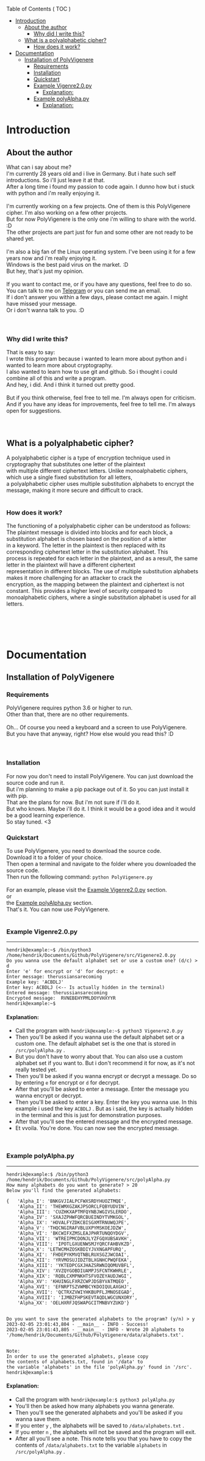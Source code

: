 Table of Contents ( TOC )
- [Introduction](#introduction)
  - [About the author](#about-the-author)
    - [Why did I write this?](#why-did-i-write-this)
  - [What is a polyalphabetic cipher?](#what-is-a-polyalphabetic-cipher)
    - [How does it work?](#how-does-it-work)
- [Documentation](#documentation)
  - [Installation of PolyVigenere](#installation-of-polyvigenere)
    - [Requirements](#requirements)
    - [Installation](#installation)
    - [Quickstart](#quickstart)
    - [Example Vigenre2.0.py](#example-vigenre20py)
      - [Explanation:](#explanation)
    - [Example polyAlpha.py](#example-polyalphapy)
      - [Explanation:](#explanation-1)
  

# Introduction

## About the author

What can i say about me?<br>
I'm currently 28 years old and i live in Germany. But i hate such self introductions. So i'll just leave it at that.<br>
After a long time i found my passion to code again. I dunno how but i stuck with python and i'm really enjoying it.<br>
<br>
I'm currently working on a few projects. One of them is this PolyVigenere cipher. I'm also working on a few other projects.<br>
But for now PolyVigenere is the only one i'm willing to share with the world. :D<br>
The other projects are part just for fun and some other are not ready to be shared yet.<br>
<br>
I'm also a big fan of the Linux operating system. I've been using it for a few years now and i'm really enjoying it.<br>
Windows is the best paid virus on the market. :D<br>
But hey, that's just my opinion. <br>
<br>
If you want to contact me, or if you have any questions, feel free to do so.<br>
You can talk to me on [Telegram](https://t.me/hendrik_gerhardt) or you can send me an email.<br>
If i don't answer you within a few days, please contact me again. I might have missed your message.<br>
Or i don't wanna talk to you. :D<br>
<br><br>

### Why did I write this?

That is easy to say:<br>
I wrote this program because i wanted to learn more about python and i wanted to learn more about cryptography.<br>
I also wanted to learn how to use git and github. So i thought i could combine all of this and write a program.<br>
And hey, i did. And i think it turned out pretty good.<br>
<br>
But if you think otherwise, feel free to tell me. I'm always open for criticism.<br>
And if you have any ideas for improvements, feel free to tell me. I'm always open for suggestions.<br>
<br><br>

## What is a polyalphabetic cipher?

A polyalphabetic cipher is a type of encryption technique used in cryptography that substitutes one letter of the plaintext <br> 
with multiple different ciphertext letters. Unlike monoalphabetic ciphers, which use a single fixed substitution for all letters, <br> 
a polyalphabetic cipher uses multiple substitution alphabets to encrypt the message, making it more secure and difficult to crack. <br>
<br>

### How does it work?

The functioning of a polyalphabetic cipher can be understood as follows: <br>
The plaintext message is divided into blocks and for each block, a substitution alphabet is chosen based on the position of a letter <br>
in a keyword. The letter in the plaintext is then replaced with its corresponding ciphertext letter in the substitution alphabet. This <br>
process is repeated for each letter in the plaintext, and as a result, the same letter in the plaintext will have a different ciphertext <br>
representation in different blocks. The use of multiple substitution alphabets makes it more challenging for an attacker to crack the <br>
encryption, as the mapping between the plaintext and ciphertext is not constant. This provides a higher level of security compared to <br>
monoalphabetic ciphers, where a single substitution alphabet is used for all letters. <br>
<br><br><br><br>

# Documentation

## Installation of PolyVigenere

### Requirements

PolyVigenere requires python 3.6 or higher to run. <br>
Other than that, there are no other requirements. <br>
<br>
Oh... Of course you need a keyboard and a screen to use PolyVigenere. <br>
But you have that anyway, right? How else would you read this? :D <br>
<br><br>

### Installation

For now you don't need to install PolyVigenere. You can just download the source code and run it. <br>
But i'm planning to make a pip package out of it. So you can just install it with pip. <br>
That are the plans for now. But i'm not sure if i'll do it. <br>
But who knows. Maybe i'll do it. I think it would be a good idea and it would be a good learning experience. <br>
So stay tuned. <3 <br>

### Quickstart

To use PolyVigenere, you need to download the source code. <br>
Download it to a folder of your choice. <br>
Then open a terminal and navigate to the folder where you downloaded the source code. <br>
Then run the following command: ```python PolyVigenere.py``` <br>
<br>
For an example, please visit the [Example Vigenre2.0.py](#example-vigenre20py) section. <br>
or<br>
the [Example polyAlpha.py](#example-polyalphapy) section. <br>
That's it. You can now use PolyVigenere. <br>
<br>

### Example Vigenre2.0.py
<sup>
    <hr>
</sup>

```console
hendrik@example:~$ /bin/python3 /home/hendrik/Documents/Github/PolyVigenere/src/Vigenere2.0.py
Do you wanna use the default alphabet set or use a custom one? (d/c) > d
Enter 'e' for encrypt or 'd' for decrypt: e
Enter message: therussiansarecoming
Example key: 'ACBDLJ'
Enter key: ACBDLJ (<-- Is actually hidden in the terminal)
Entered message: therussiansarecoming
Encrypted message:  RVNEBEHYPMLDOYVHXYYR
hendrik@example:~$ 
```

#### Explanation:

+ Call the program with ```hendrik@example:~$ python3 Vigenere2.0.py``` 
+ Then you'll be asked if you wanna use the default alphabet set or a custom one.
The default alphabet set is the one that is stored in ```/src/polyAlpha.py``` .
+ But you don't have to worry about that. You can also use a custom alphabet set if you want to. 
But i don't recommend it for now, as it's not really tested yet. 
+ Then you'll be asked if you wanna encrypt or decrypt a message. 
Do so by entering ```e``` for encrypt or ```d``` for decrypt.
+ After that you'll be asked to enter a message. 
Enter the message you wanna encrypt or decrypt. 
+ Then you'll be asked to enter a key. Enter the key you wanna use. In this example i used the key ```ACBDLJ``` .
But as i said, the key is actually hidden in the terminal and this is just for demonstration purposes.
+ After that you'll see the entered message and the encrypted message.
+ Et vvoila. You're done. You can now see the encrypted message.

<br>

### Example polyAlpha.py
<sup>
    <hr>
</sup>

```console
hendrik@example:$ /bin/python3 /home/hendrik/Documents/Github/PolyVigenere/src/polyAlpha.py
How many alphabets do you want to generate? > 20
Below you'll find the generated alphabets:

{   'Alpha_I': 'BNKGVJIALPCFWXSRDYHUOZTMQE',
    'Alpha_II': 'THEWMXGZAKJPSORCLFQBYUDVIN',
    'Alpha_III': 'CUZHKXAPTMFQYNBJWGIVSLERDO',
    'Alpha_IV': 'SXAJZPHWFQRCBUEINDYTVMKGOL',
    'Alpha_IX': 'HOVALFYZDKCBISGXMTRNUWQJPE',
    'Alpha_V': 'THQCNGIRAFVBLUXPYMSKOEJDZW',
    'Alpha_VI': 'BKCWIFXZMSLEAJPHRTUNQOYDGV',
    'Alpha_VII': 'WTREIPMCDONJLYZFGQXUBSAVKH',
    'Alpha_VIII': 'IPOTLGXUENWSMJYQRCFAHBVKZD',
    'Alpha_X': 'LETWCMHZOSKBDIYJVXNGAPFURQ',
    'Alpha_XI': 'FHDEPYKMVQTNBLRUXSGZJWCOAI',
    'Alpha_XII': 'YRVMOSUJIDZTBLXGNHCPWQFEKA',
    'Alpha_XIII': 'YKTEDPCGXJHAZSRWNIQOMUVBFL',
    'Alpha_XIV': 'XVZQYGOBDIUAMPJSFCNTKWHRLE',
    'Alpha_XIX': 'RQBLCXMPNKHTSFVOZEYAUDJWGI',
    'Alpha_XV': 'KHUINGLFXRZCWPJDSBYVATMQEO',
    'Alpha_XVI': 'EFNRPTSZVWMBCYKDOIQULAXGHJ',
    'Alpha_XVII': 'QCTRXZVWIYHKBUPFLJMNOSEGAD',
    'Alpha_XVIII': 'IJMBZFHPSKEVTAQDLWGCUNXORY',
    'Alpha_XX': 'OELHXRFJQSWAPGCITMNBVYZUKD'}


Do you want to save the generated alphabets to the program? (y/n) > y
2023-02-05 23:01:43,804 - __main__ - INFO - Success!
2023-02-05 23:01:43,805 - __main__ - INFO - Wrote 20 alphabets to '/home/hendrik/Documents/Github/PolyVigenere/data/alphabets.txt'.


Note:
In order to use the generated alphabets, please copy
the contents of alphabets.txt, found in '/data' to
the variable 'alphabets' in the file 'polyAlpha.py' found in '/src'.
hendrik@example:$ 
```

#### Explanation:

+ Call the program with ```hendrik@example:$ python3 polyAlpha.py```
+ You'll then be asked how many alphabets you wanna generate.
+ Then you'll see the generated alphabets and you'll be asked if you wanna save them.
+ If you enter ```y``` , the alphabets will be saved to ```/data/alphabets.txt``` .
+ If you enter ```n``` , the alphabets will not be saved and the program will exit.
+ After all you'll see a note. This note tells you that you have to copy the contents of ```/data/alphabets.txt``` 
  to the variable ```alphabets``` in ```/src/polyAlpha.py``` .